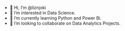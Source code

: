 - 👋 Hi, I’m @liznjoki
- 👀 I’m interested in Data Science.
- 🌱 I’m currently learning Python and Power Bi.
- 💞️ I’m looking to collaborate on Data Analytics Projects.


<!---
liznjoki/liznjoki is a ✨ special ✨ repository because its `README.md` (this file) appears on your GitHub profile.
You can click the Preview link to take a look at your changes.
--->
